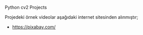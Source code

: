 Python cv2 Projects

Projedeki örnek videolar aşağıdaki internet sitesinden alınmıştır;
- https://pixabay.com/